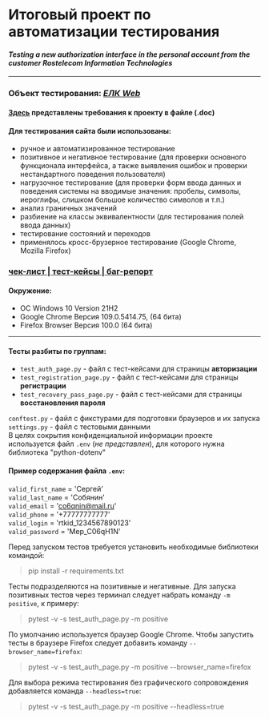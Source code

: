 #  Итоговый проект по автоматизации тестирования
#### *Testing a new authorization interface in the personal account from the customer Rostelecom Information Technologies*

-----------------
### Объект тестирования: *[ЕЛК Web](https://b2c.passport.rt.ru)*
#### [Здесь](https://lms.skillfactory.ru/assets/courseware/v1/f78e146f0eb3ace247a28b07e66467de/asset-v1:Skillfactory+QAP+18JUNE2020+type@asset+block/%D0%A2%D1%80%D0%B5%D0%B1%D0%BE%D0%B2%D0%B0%D0%BD%D0%B8%D1%8F_SSO_%D0%B4%D0%BB%D1%8F_%D1%82%D0%B5%D1%81%D1%82%D0%B8%D1%80%D0%BE%D0%B2%D0%B0%D0%BD%D0%B8%D1%8F_last.doc) представлены требования к проекту в файле (.doc)

#### Для тестирования сайта были использованы:
- ручное и автоматизированное тестирование
- позитивное и негативное тестирование (для проверки основного функционала интерфейса, а также выявления ошибок и проверки нестандартного поведения пользователя)
- нагрузочное тестирование (для проверки форм ввода данных и поведения системы на вводимые значения: пробелы, символы, иероглифы, слишком большое количество символов и т.п.)
- анализ граничных значений
- разбиение на классы эквивалентности (для тестирования полей ввода данных)
- тестирование состояний и переходов
- применялось кросс-брузерное тестирование (Google Chrome, Mozilla Firefox)

### [чек-лист | тест-кейсы | баг-репорт](https://docs.google.com/spreadsheets/d/1uK0ku4H61qHZAYwJI6w5TB_mHfZejBnzXnrLH2UobCg/edit?usp=sharing)

#### Окружение: 
- OC Windows 10 Version 21H2   
- Google Chrome  Версия 109.0.5414.75, (64 бита)  
- Firefox Browser Версия 100.0 (64 бита)   

---------------------
#### Тесты разбиты по группам: 
- `test_auth_page.py` - файл с тест-кейсами для страницы **авторизации**
- `test_registration_page.py` - файл с тест-кейсами для страницы **регистрации**
- `test_recovery_pass_page.py` - файл с тест-кейсами для страницы **восстановления пароля**

`conftest.py` - файл с фикстурами для подготовки браузеров и их запуска   
`settings.py` - файл с тестовыми данными  
В целях сокрытия конфиденциальной информации проекте используется файл `.env` (*не представлен*), для которого нужна библиотека "python-dotenv"
#### Пример содержания файла `.env`:
`valid_first_name` = 'Сергей'  
`valid_last_name` = 'Собянин'  
`valid_email` = 'co6qnin@mail.ru'  
`valid_phone` = '+77777777777'  
`valid_login` = 'rtkid_1234567890123'  
`valid_password` = 'Mep_C06qH1N'  

Перед запуском тестов требуется установить необходимые библиотеки командой:

>pip install -r requirements.txt

Тесты подразделяются на позитивные и негативные.   Для запуска позитивных тестов через терминал следует набрать команду `-m positive`, к примеру:  
>pytest -v -s test_auth_page.py -m positive

По умолчанию используется браузер Google Chrome. Чтобы запустить тесты в браузере Firefox следует добавить команду `--browser_name=firefox`:
>pytest -v -s test_auth_page.py -m positive --browser_name=firefox
 
Для выбора режима тестирования без графического сопровождения добавляется команда `--headless=true`:  
>pytest -v -s test_auth_page.py -m positive --headless=true


